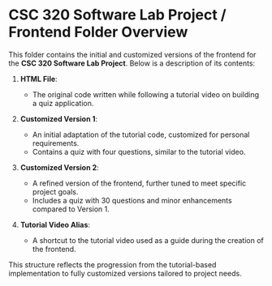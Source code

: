 # CSC 320 Software Lab Project / Frontend Folder Overview

This folder contains the initial and customized versions of the frontend for the **CSC 320 Software Lab Project**. Below is a description of its contents:

1. **HTML File**:  
   - The original code written while following a tutorial video on building a quiz application.

2. **Customized Version 1**:  
   - An initial adaptation of the tutorial code, customized for personal requirements.  
   - Contains a quiz with four questions, similar to the tutorial video.

3. **Customized Version 2**:  
   - A refined version of the frontend, further tuned to meet specific project goals.  
   - Includes a quiz with 30 questions and minor enhancements compared to Version 1.

4. **Tutorial Video Alias**:  
   - A shortcut to the tutorial video used as a guide during the creation of the frontend.

This structure reflects the progression from the tutorial-based implementation to fully customized versions tailored to project needs.
